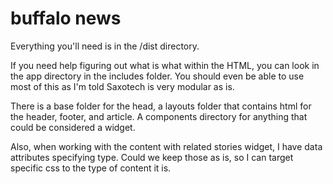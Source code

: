 # buffalo news

Everything you'll need is in the /dist directory. 

If you need help figuring out what is what within the HTML, you can look in the app directory in the includes folder. You should even be able to use most of this as I'm told Saxotech is very modular as is. 

There is a base folder for the head, a layouts folder that contains html for the header, footer, and article. A components directory for anything that could be considered a widget.

Also, when working with the content with related stories widget, I have data attributes specifying type. Could we keep those as is, so I can target specific css to the type of content it is.

